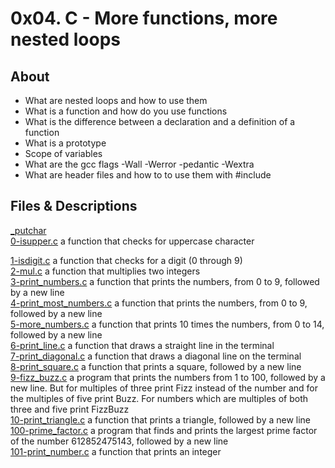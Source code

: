 # <div aligh="center">0x04. C - More functions, more nested loops</div>

## About


   - What are nested loops and how to use them
   - What is a function and how do you use functions
   - What is the difference between a declaration and a definition of a function
   - What is a prototype
   - Scope of variables
   - What are the gcc flags -Wall -Werror -pedantic -Wextra
   - What are header files and how to to use them with #include

## Files & Descriptions

[_putchar](https://github.com/holbertonschool/_putchar.c/blob/master/_putchar.c)</br>
[0-isupper.c](https://github.com/Jenni-Foued/holbertonschool-low_level_programming/tree/master/0x04-more_functions_nested_loops/0-isupper.c)  a function that checks for uppercase character</br>

[1-isdigit.c](https://github.com/Jenni-Foued/holbertonschool-low_level_programming/tree/master/0x04-more_functions_nested_loops/1-isdigit.c)  a function that checks for a digit (0 through 9)</br>
[2-mul.c](https://github.com/Jenni-Foued/holbertonschool-low_level_programming/tree/master/0x04-more_functions_nested_loops/2-mul.c)  a function that multiplies two integers</br>
[3-print_numbers.c](https://github.com/Jenni-Foued/holbertonschool-low_level_programming/tree/master/0x04-more_functions_nested_loops/3-print_numbers.c)  a function that prints the numbers, from 0 to 9, followed by a new line</br>
[4-print_most_numbers.c](https://github.com/Jenni-Foued/holbertonschool-low_level_programming/tree/master/0x04-more_functions_nested_loops/4-print_most_numbers.c)  a function that prints the numbers, from 0 to 9, followed by a new line</br>
[5-more_numbers.c](https://github.com/Jenni-Foued/holbertonschool-low_level_programming/tree/master/0x04-more_functions_nested_loops/5-more_numbers.c)  a function that prints 10 times the numbers, from 0 to 14, followed by a new line</br>
[6-print_line.c](https://github.com/Jenni-Foued/holbertonschool-low_level_programming/tree/master/0x04-more_functions_nested_loops/6-print_line.c)  a function that draws a straight line in the terminal</br>
[7-print_diagonal.c](https://github.com/Jenni-Foued/holbertonschool-low_level_programming/tree/master/0x04-more_functions_nested_loops/7-print_diagonal.c)   a function that draws a diagonal line on the terminal</br>
[8-print_square.c](https://github.com/Jenni-Foued/holbertonschool-low_level_programming/tree/master/0x04-more_functions_nested_loops/8-print_square.c)  a function that prints a square, followed by a new line</br>
[9-fizz_buzz.c](https://github.com/Jenni-Foued/holbertonschool-low_level_programming/tree/master/0x04-more_functions_nested_loops/9-fizz_buzz.c)  a program that prints the numbers from 1 to 100, followed by a new line. But for multiples of three print Fizz instead of the number and for the multiples of five print Buzz. For numbers which are multiples of both three and five print FizzBuzz</br>
[10-print_triangle.c](https://github.com/Jenni-Foued/holbertonschool-low_level_programming/tree/master/0x04-more_functions_nested_loops/10-print_triangle.c)   a function that prints a triangle, followed by a new line</br>
[100-prime_factor.c](https://github.com/Jenni-Foued/holbertonschool-low_level_programming/tree/master/0x04-more_functions_nested_loops/100-prime_factor.c)  a program that finds and prints the largest prime factor of the number 612852475143, followed by a new line</br>
[101-print_number.c](https://github.com/Jenni-Foued/holbertonschool-low_level_programming/tree/master/0x04-more_functions_nested_loops/101-print_number.c)  a function that prints an integer</br>
